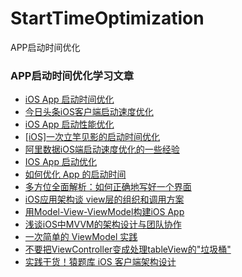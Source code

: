 # StartTimeOptimization
APP启动时间优化

### APP启动时间优化学习文章
* [iOS App 启动时间优化](https://juejin.im/entry/59e6fb7051882521b45fc1bc)
* [今日头条iOS客户端启动速度优化](https://techblog.toutiao.com/2017/01/17/iosspeed/)
* [iOS App 启动性能优化](https://juejin.im/entry/598d1fc16fb9a03c3a25d150)
* [[iOS]一次立竿见影的启动时间优化](https://juejin.im/post/5a31190751882559e225a775)
* [阿里数据iOS端启动速度优化的一些经验](https://juejin.im/entry/59985a32518825242860f59a)
* [IOS App 启动优化](https://www.jianshu.com/p/6f14fad90d5e)
* [如何优化 App 的启动时间](http://www.cocoachina.com/ios/20161102/17931.html)
* [多方位全面解析：如何正确地写好一个界面](http://ios.jobbole.com/83657/)
* [iOS应用架构谈 view层的组织和调用方案](http://www.cocoachina.com/ios/20150525/11919.html)
* [用Model-View-ViewModel构建iOS App](http://www.cocoachina.com/ios/20140716/9152.html)
* [浅谈iOS中MVVM的架构设计与团队协作](http://www.cocoachina.com/ios/20150122/10987.html)
* [一次简单的 ViewModel 实践](http://bifidy.net/index.php/407)
* [不要把ViewController变成处理tableView的"垃圾桶"](http://www.cocoachina.com/ios/20151218/14743.html)
* [实践干货！猿题库 iOS 客户端架构设计](http://www.cocoachina.com/ios/20160108/14911.html)
